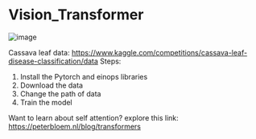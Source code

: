 # Vision_Transformer
![image](https://github.com/IAMMOJAHID/Vision_Transformer/assets/86100226/a8fe5f51-7e00-49b2-aab3-830da3d343de)

Cassava leaf data: https://www.kaggle.com/competitions/cassava-leaf-disease-classification/data
Steps: 
1. Install the Pytorch and einops libraries
2. Download the data
3. Change the path of data
4. Train the model

Want to learn about self attention? explore this link: https://peterbloem.nl/blog/transformers
